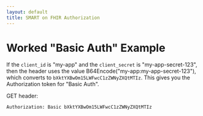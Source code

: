 ```yaml
---
layout: default
title: SMART on FHIR Authorization
---
```


# Worked "Basic Auth" Example

If the `client_id` is "my-app" and the `client_secret` is "my-app-secret-123",
then the header uses the value B64Encode("my-app:my-app-secret-123"), which
converts to `bXktYXBwOm15LWFwcC1zZWNyZXQtMTIz`. This gives you the Authorization
token for "Basic Auth".

GET header:

```
Authorization: Basic bXktYXBwOm15LWFwcC1zZWNyZXQtMTIz
```
